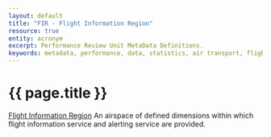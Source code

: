 ```yaml
---
layout: default
title: "FIR - Flight Information Region"
resource: true
entity: acronym
excerpt: Performance Review Unit MetaData Definitions.
keywords: metadata, performance, data, statistics, air transport, flights, europe, delay, safety
---
```

# {{ page.title }}
<a href="http://www.eurocontrol.int/lexicon/lexicon/en/index.php/Flight_Information_Region" target="_blank">Flight Information Region</a>
An airspace of defined dimensions within which flight information service and alerting service are provided.